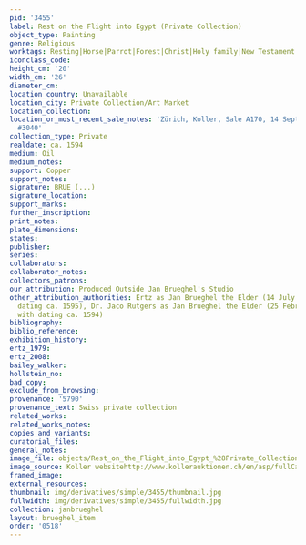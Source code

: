 ```yaml
---
pid: '3455'
label: Rest on the Flight into Egypt (Private Collection)
object_type: Painting
genre: Religious
worktags: Resting|Horse|Parrot|Forest|Christ|Holy family|New Testament|Virgin Mary
iconclass_code:
height_cm: '20'
width_cm: '26'
diameter_cm:
location_country: Unavailable
location_city: Private Collection/Art Market
location_collection:
location_or_most_recent_sale_notes: 'Zürich, Koller, Sale A170, 14 Sept 2014, Lot
  #3040'
collection_type: Private
realdate: ca. 1594
medium: Oil
medium_notes:
support: Copper
support_notes:
signature: BRUE (...)
signature_location:
support_marks:
further_inscription:
print_notes:
plate_dimensions:
states:
publisher:
series:
collaborators:
collaborator_notes:
collectors_patrons:
our_attribution: Produced Outside Jan Brueghel's Studio
other_attribution_authorities: Ertz as Jan Brueghel the Elder (14 July 2014; with
  dating ca. 1595), Dr. Jaco Rutgers as Jan Brueghel the Elder (25 February 2014;
  with dating ca. 1594)
bibliography:
biblio_reference:
exhibition_history:
ertz_1979:
ertz_2008:
bailey_walker:
hollstein_no:
bad_copy:
exclude_from_browsing:
provenance: '5790'
provenance_text: Swiss private collection
related_works:
related_works_notes:
copies_and_variants:
curatorial_files:
general_notes:
image_file: objects/Rest_on_the_Flight_into_Egypt_%28Private_Collection%29.jpg
image_source: Koller websitehttp://www.kollerauktionen.ch/en/asp/fullCatalogue.asp
framed_image:
external_resources:
thumbnail: img/derivatives/simple/3455/thumbnail.jpg
fullwidth: img/derivatives/simple/3455/fullwidth.jpg
collection: janbrueghel
layout: brueghel_item
order: '0518'
---
```

